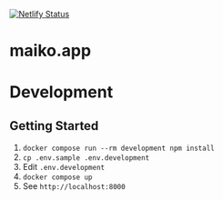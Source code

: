 [![Netlify Status](https://api.netlify.com/api/v1/badges/86d05a00-6fc8-4ccb-87be-f8bee5bd629f/deploy-status)](https://app.netlify.com/sites/maiko-app-production/deploys)

# maiko.app

# Development

## Getting Started

1. `docker compose run --rm development npm install`
1. `cp .env.sample .env.development`
1. Edit `.env.development`
1. `docker compose up`
1. See `http://localhost:8000`
